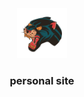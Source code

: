 <div align="center">
  <a href="#">
    <img src="assets/images/panther.png" alt="logo" width="80" height="80">
  </a>
  <h3 align="center">personal site</h3>
<br/>
</div>

